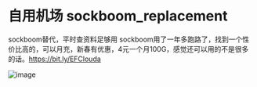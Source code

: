 # 自用机场 sockboom_replacement
sockboom替代，平时查资料足够用
sockboom用了一年多跑路了，找到一个性价比高的，可以月充，新春有优惠，4元一个月100G，感觉还可以用的不是很多的话。https://bit.ly/EFClouda

![image](https://github.com/wfi2017/sockboom_replacement/assets/31526965/3e0b1552-247d-40ca-b7bd-26917fef5955)
